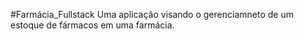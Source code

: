 #Farmácia_Fullstack
Uma aplicação visando o gerenciamneto de um estoque de fármacos em uma farmácia.


